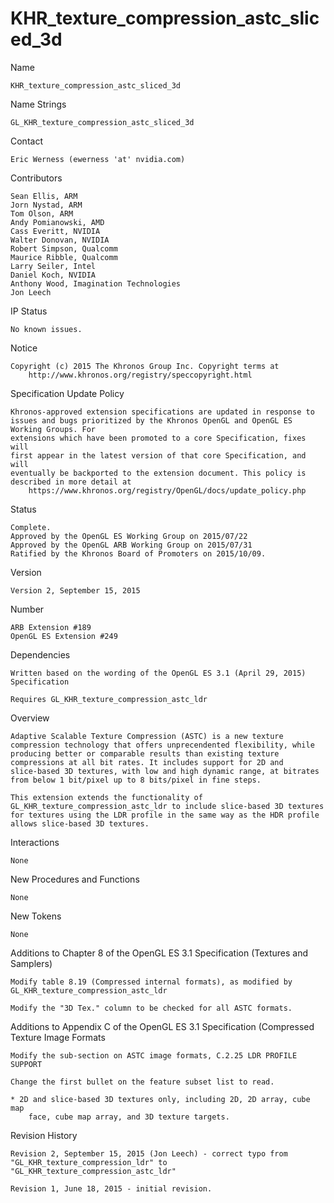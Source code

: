 # KHR_texture_compression_astc_sliced_3d

Name

    KHR_texture_compression_astc_sliced_3d

Name Strings

    GL_KHR_texture_compression_astc_sliced_3d

Contact

    Eric Werness (ewerness 'at' nvidia.com)

Contributors

    Sean Ellis, ARM
    Jorn Nystad, ARM
    Tom Olson, ARM
    Andy Pomianowski, AMD
    Cass Everitt, NVIDIA
    Walter Donovan, NVIDIA
    Robert Simpson, Qualcomm
    Maurice Ribble, Qualcomm
    Larry Seiler, Intel
    Daniel Koch, NVIDIA
    Anthony Wood, Imagination Technologies
    Jon Leech

IP Status

    No known issues.

Notice

    Copyright (c) 2015 The Khronos Group Inc. Copyright terms at
        http://www.khronos.org/registry/speccopyright.html

Specification Update Policy

    Khronos-approved extension specifications are updated in response to
    issues and bugs prioritized by the Khronos OpenGL and OpenGL ES Working Groups. For
    extensions which have been promoted to a core Specification, fixes will
    first appear in the latest version of that core Specification, and will
    eventually be backported to the extension document. This policy is
    described in more detail at
        https://www.khronos.org/registry/OpenGL/docs/update_policy.php

Status

    Complete.
    Approved by the OpenGL ES Working Group on 2015/07/22
    Approved by the OpenGL ARB Working Group on 2015/07/31
    Ratified by the Khronos Board of Promoters on 2015/10/09.

Version

    Version 2, September 15, 2015

Number

    ARB Extension #189
    OpenGL ES Extension #249

Dependencies

    Written based on the wording of the OpenGL ES 3.1 (April 29, 2015)
    Specification

    Requires GL_KHR_texture_compression_astc_ldr

Overview

    Adaptive Scalable Texture Compression (ASTC) is a new texture
    compression technology that offers unprecendented flexibility, while
    producing better or comparable results than existing texture
    compressions at all bit rates. It includes support for 2D and
    slice-based 3D textures, with low and high dynamic range, at bitrates
    from below 1 bit/pixel up to 8 bits/pixel in fine steps.

    This extension extends the functionality of
    GL_KHR_texture_compression_astc_ldr to include slice-based 3D textures
    for textures using the LDR profile in the same way as the HDR profile
    allows slice-based 3D textures.

Interactions

    None

New Procedures and Functions

    None

New Tokens

    None

Additions to Chapter 8 of the OpenGL ES 3.1 Specification (Textures and Samplers)

    Modify table 8.19 (Compressed internal formats), as modified by
    GL_KHR_texture_compression_astc_ldr

    Modify the "3D Tex." column to be checked for all ASTC formats.

Additions to Appendix C of the OpenGL ES 3.1 Specification (Compressed
Texture Image Formats

    Modify the sub-section on ASTC image formats, C.2.25 LDR PROFILE SUPPORT

    Change the first bullet on the feature subset list to read.

    * 2D and slice-based 3D textures only, including 2D, 2D array, cube map
        face, cube map array, and 3D texture targets.

Revision History

    Revision 2, September 15, 2015 (Jon Leech) - correct typo from
    "GL_KHR_texture_compression_ldr" to
    "GL_KHR_texture_compression_astc_ldr"

    Revision 1, June 18, 2015 - initial revision.
